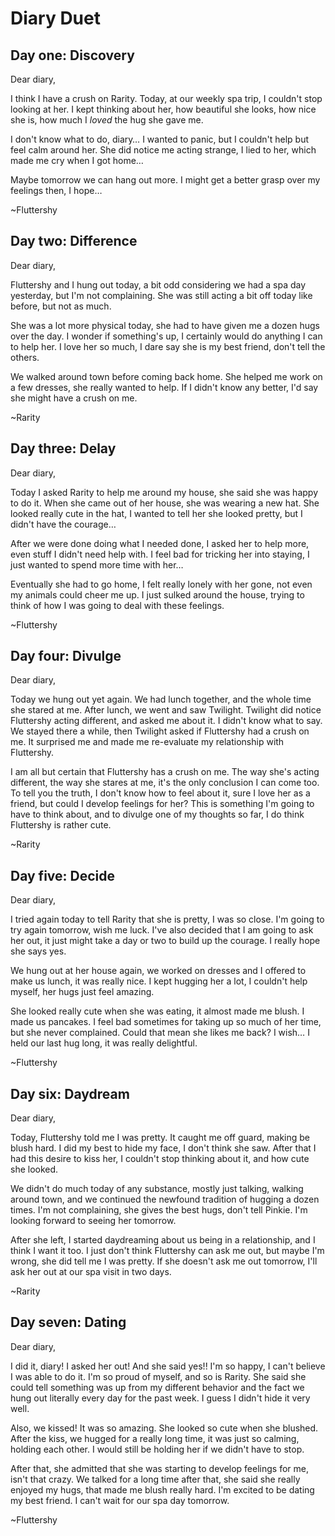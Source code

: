 # Diary Duet

## Day one: Discovery

Dear diary,

I think I have a crush on Rarity. Today, at our weekly spa trip, I couldn't stop looking at her. I kept thinking about her, how beautiful she looks, how nice she is, how much I *loved* the hug she gave me.

I don't know what to do, diary… I wanted to panic, but I couldn't help but feel calm around her. She did notice me acting strange, I lied to her, which made me cry when I got home…

Maybe tomorrow we can hang out more. I might get a better grasp over my feelings then, I hope…

~Fluttershy

## Day two: Difference

Dear diary,

Fluttershy and I hung out today, a bit odd considering we had a spa day yesterday, but I'm not complaining. She was still acting a bit off today like before, but not as much.

She was a lot more physical today, she had to have given me a dozen hugs over the day. I wonder if something's up, I certainly would do anything I can to help her. I love her so much, I dare say she is my best friend, don't tell the others.

We walked around town before coming back home. She helped me work on a few dresses, she really wanted to help. If I didn't know any better, I'd say she might have a crush on me.

~Rarity

## Day three: Delay

Dear diary,

Today I asked Rarity to help me around my house, she said she was happy to do it. When she came out of her house, she was wearing a new hat. She looked really cute in the hat, I wanted to tell her she looked pretty, but I didn't have the courage…

After we were done doing what I needed done, I asked her to help more, even stuff I didn't need help with. I feel bad for tricking her into staying, I just wanted to spend more time with her…

Eventually she had to go home, I felt really lonely with her gone, not even my animals could cheer me up. I just sulked around the house, trying to think of how I was going to deal with these feelings.

~Fluttershy

## Day four: Divulge

Dear diary,

Today we hung out yet again. We had lunch together, and the whole time she stared at me. After lunch, we went and saw Twilight. Twilight did notice Fluttershy acting different, and asked me about it. I didn't know what to say. We stayed there a while, then Twilight asked if Fluttershy had a crush on me. It surprised me and made me re-evaluate my relationship with Fluttershy.

I am all but certain that Fluttershy has a crush on me. The way she's acting different, the way she stares at me, it's the only conclusion I can come too. To tell you the truth, I don't know how to feel about it, sure I love her as a friend, but could I develop feelings for her? This is something I'm going to have to think about, and to divulge one of my thoughts so far, I do think Fluttershy is rather cute.

~Rarity

## Day five: Decide

Dear diary,

I tried again today to tell Rarity that she is pretty, I was so close. I'm going to try again tomorrow, wish me luck. I've also decided that I am going to ask her out, it just might take a day or two to build up the courage. I really hope she says yes.

We hung out at her house again, we worked on dresses and I offered to make us lunch, it was really nice. I kept hugging her a lot, I couldn't help myself, her hugs just feel amazing.

She looked really cute when she was eating, it almost made me blush. I made us pancakes. I feel bad sometimes for taking up so much of her time, but she never complained. Could that mean she likes me back? I wish… I held our last hug long, it was really delightful.

~Fluttershy

## Day six: Daydream

Dear diary,

Today, Fluttershy told me I was pretty. It caught me off guard, making be blush hard. I did my best to hide my face, I don't think she saw. After that I had this desire to kiss her, I couldn't stop thinking about it, and how cute she looked.

We didn't do much today of any substance, mostly just talking, walking around town, and we continued the newfound tradition of hugging a dozen times. I'm not complaining, she gives the best hugs, don't tell Pinkie. I'm looking forward to seeing her tomorrow.

After she left, I started daydreaming about us being in a relationship, and I think I want it too. I just don't think Fluttershy can ask me out, but maybe I'm wrong, she did tell me I was pretty. If she doesn't ask me out tomorrow, I'll ask her out at our spa visit in two days.

~Rarity

## Day seven: Dating

Dear diary,

I did it, diary! I asked her out! And she said yes!! I'm so happy, I can't believe I was able to do it. I'm so proud of myself, and so is Rarity. She said she could tell something was up from my different behavior and the fact we hung out literally every day for the past week. I guess I didn't hide it very well.

Also, we kissed! It was so amazing. She looked so cute when she blushed. After the kiss, we hugged for a really long time, it was just so calming, holding each other. I would still be holding her if we didn't have to stop.

After that, she admitted that she was starting to develop feelings for me, isn't that crazy. We talked for a long time after that, she said she really enjoyed my hugs, that made me blush really hard. I'm excited to be dating my best friend. I can't wait for our spa day tomorrow.

~Fluttershy

